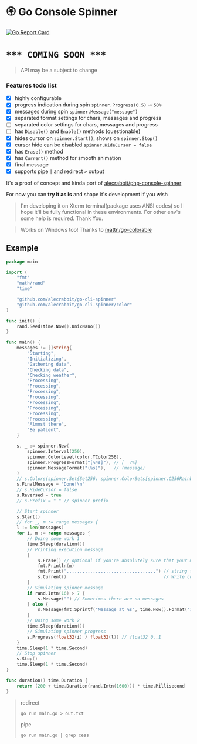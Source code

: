 # 🏵️  Go Console Spinner

[![Go Report Card](https://goreportcard.com/badge/github.com/alecrabbit/go-cli-spinner)](https://goreportcard.com/report/github.com/alecrabbit/go-cli-spinner)

# ```*** COMING SOON ***```
 
> API may be a subject to change


### Features todo list
- [x] highly configurable
- [x] progress indication during spin `spinner.Progress(0.5)` ➙ `50%`
- [x]  messages during spin `spinner.Message("message")`
- [x]  separated format settings for chars, messages and progress
- [ ]  separated color settings for chars, messages and progress
- [ ]  has `Disable()` and `Enable()` methods (questionable)
- [x]  hides cursor on `spinner.Start()`, shows on `spinner.Stop()`
- [x]  cursor hide can be disabled `spinner.HideCursor = false` 
- [x]  has `Erase()` method
- [x]  has `Current()` method for smooth animation
- [x]  final message
- [x]  supports pipe `|` and redirect `>` output

It's a proof of concept and kinda port of [alecrabbit/php-console-spinner](https://github.com/alecrabbit/php-console-spinner)

For now you can **try it as is** and shape it's development if you wish

> I'm developing it on Xterm terminal(package uses ANSI codes) so I hope it'll be fully functional in these environments. For other env's some help is required. Thank You.

> Works on Windows too! Thanks to [mattn/go-colorable](https://github.com/mattn/go-colorable)

## Example

```go
package main

import (
	"fmt"
	"math/rand"
	"time"

	"github.com/alecrabbit/go-cli-spinner"
	"github.com/alecrabbit/go-cli-spinner/color"
)

func init() {
	rand.Seed(time.Now().UnixNano())
}

func main() {
	messages := []string{
		"Starting",
		"Initializing",
		"Gathering data",
		"Checking data",
		"Checking weather",
		"Processing",
		"Processing",
		"Processing",
		"Processing",
		"Processing",
		"Processing",
		"Processing",
		"Processing",
		"Almost there",
		"Be patient",
	}

	s, _ := spinner.New(
		spinner.Interval(250),
		spinner.ColorLevel(color.TColor256),
		spinner.ProgressFormat("[%4s]"), // [  7%]
		spinner.MessageFormat("(%s)"),   // (message)
	)
	// s.Colors(spinner.Set{Set256: spinner.ColorSets[spinner.C256Rainbow]})
	s.FinalMessage = "Done!\n"
	// s.HideCursor = false
	s.Reversed = true
	// s.Prefix = " " // spinner prefix

	// Start spinner
	s.Start()
	// for _, m := range messages {
	l := len(messages)
	for i, m := range messages {
		// Doing some work 1
		time.Sleep(duration())
		// Printing execution message
		{
			s.Erase() // optional if you're absolutely sure that your messages are longer
			fmt.Println(m)
			fmt.Print("..................................") // string to show that spinner can be used in inline mode
			s.Current()                                     // Write current frame to output(optional - for smooth amination)
		}
		// Simulating spinner message
		if rand.Intn(16) > 7 {
			s.Message("") // Sometimes there are no messages
		} else {
			s.Message(fmt.Sprintf("Message at %s", time.Now().Format("15:04:05")))
		}
		// Doing some work 2
		time.Sleep(duration())
		// Simulating spinner progress
		s.Progress(float32(i) / float32(l)) // float32 0..1
	}
	time.Sleep(1 * time.Second)
	// Stop spinner
	s.Stop()
	time.Sleep(1 * time.Second)
}

func duration() time.Duration {
	return (200 + time.Duration(rand.Intn(1600))) * time.Millisecond
}
``` 

> redirect 
> ```
> go run main.go > out.txt
> ```
> pipe 
> ```
> go run main.go | grep cess
> ```